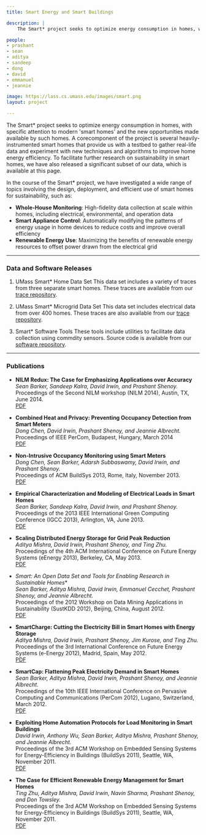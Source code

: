 ```yaml
---
title: Smart Energy and Smart Buildings

description: |
    The Smart* project seeks to optimize energy consumption in homes, with specific attention to modern 'smart homes' and the new opportunities made available by such homes.

people:
- prashant
- sean
- aditya
- sandeep
- dong
- david
- emmanuel
- jeannie

image: https://lass.cs.umass.edu/images/smart.png
layout: project

---
```


The Smart* project seeks to optimize energy consumption in homes, with specific attention to modern 'smart homes' and
the new opportunities made available by such homes. A corecomponent of the project is several heavily-instrumented smart
homes that provide us with a testbed to gather real-life data and experiment with new techniques and algorithms to
improve home energy efficiency. To facilitate further research on sustainability in smart homes, we have also released a
significant subset of our data, which is available at this page.

In the course of the Smart* project, we have investigated a wide range of topics involving the design, deployment, and
efficient use of smart homes for sustainability, such as:

* **Whole-House Monitoring**: High-fidelity data collection at scale within homes, including electrical, environmental, and operation data
* **Smart Appliance Control**: Automatically modifying the patterns of energy usage in home devices to reduce costs and improve overall efficiency
* **Renewable Energy Use**: Maximizing the benefits of renewable energy resources to offset power drawn from the electrical grid

___


### Data and Software Releases
1. UMass Smart* Home Data Set
   This data set includes a variety of traces from three separate smart homes. These traces are available from our [trace repository](http://traces.cs.umass.edu/index.php/Smart/Smart).

2. UMass Smart* Microgrid Data Set
   This data set includes electrical data from over 400 homes. These traces are also available from our [trace repository](http://traces.cs.umass.edu/index.php/Smart/Smart).

3. Smart* Software Tools
   These tools include utilities to facilitate data collection using commdity sensors. Source code is available from our [software repository](http://traces.cs.umass.edu/index.php/Smart/Tools).

___

### Publications

* **NILM Redux: The Case for Emphasizing Applications over Accuracy**  
*Sean Barker, Sandeep Kalra, David Irwin, and Prashant Shenoy.*  
Proceedings of the Second NILM workshop (NILM 2014), Austin, TX, June 2014.  
[PDF](http://lass.cs.umass.edu/papers/pdf/nilm14.pdf)

* **Combined Heat and Privacy: Preventing Occupancy Detection from Smart Meters**  
*Dong Chen, David Irwin, Prashant Shenoy, and Jeannie Albrecht.*  
Proceedings of IEEE PerCom, Budapest, Hungary, March 2014  
[PDF](http://lass.cs.umass.edu/papers/pdf/percom14-privacy.pdf)

* **Non-Intrusive Occupancy Monitoring using Smart Meters**  
*Dong Chen, Sean Barker, Adarsh Subbaswamy, David Irwin, and Prashant Shenoy.*  
Proceedings of ACM BuildSys 2013, Rome, Italy, November 2013.  
[PDF](http://lass.cs.umass.edu/papers/pdf/buildsys13-Dchen.pdf)


* **Empirical Characterization and Modeling of Electrical Loads in Smart Homes**  
*Sean Barker, Sandeep Kalra, David Irwin, and Prashant Shenoy.*  
Proceedings of the 2013 IEEE International Green Computing Conference (IGCC 2013), Arlington, VA, June 2013.  
[PDF](http://lass.cs.umass.edu/papers/pdf/igcc13-model.pdf)

  
* **Scaling Distributed Energy Storage for Grid Peak Reduction**  
*Aditya Mishra, David Irwin, Prashant Shenoy, and Ting Zhu.*  
Proceedings of the 4th ACM International Conference on Future Energy Systems (eEnergy 2013), Berkeley, CA, May 2013.  
[PDF](http://lass.cs.umass.edu/papers/pdf/eEnergy13-peakcharge.pdf)


* **Smart*: An Open Data Set and Tools for Enabling Research in Sustainable Homes**  
*Sean Barker, Aditya Mishra, David Irwin, Emmanuel Cecchet, Prashant Shenoy, and Jeannie Albrecht.*  
  Proceedings of the 2012 Workshop on Data Mining Applications in Sustainability (SustKDD 2012), Beijing, China, August 2012.  
[PDF](http://lass.cs.umass.edu/papers/pdf/sustkdd-smart.pdf)

* **SmartCharge: Cutting the Electricity Bill in Smart Homes with Energy Storage**  
*Aditya Mishra, David Irwin, Prashant Shenoy, Jim Kurose, and Ting Zhu.*  
Proceedings of the 3rd International Conference on Future Energy Systems (e-Energy 2012), Madrid, Spain, May 2012.  
[PDF](http://lass.cs.umass.edu/papers/pdf/smartcharge.pdf)

* **SmartCap: Flattening Peak Electricity Demand in Smart Homes**  
*Sean Barker, Aditya Mishra, David Irwin, Prashant Shenoy, and Jeannie Albrecht.*  
Proceedings of the 10th IEEE International Conference on Pervasive Computing and Communications (PerCom 2012), Lugano, Switzerland, March 2012.    
[PDF](http://lass.cs.umass.edu/papers/pdf/smartcap2012.pdf)

* **Exploiting Home Automation Protocols for Load Monitoring in Smart Buildings**  
*David Irwin, Anthony Wu, Sean Barker, Aditya Mishra, Prashant Shenoy, and Jeannie Albrecht.*  
Proceedings of the 3rd ACM Workshop on Embedded Sensing Systems for Energy-Efficiency in Buildings (BuildSys 2011), Seattle, WA, November 2011.  
[PDF](http://lass.cs.umass.edu/papers/pdf/buildsys11-insteon.pdf)

* **The Case for Efficient Renewable Energy Management for Smart Homes**  
*Ting Zhu, Aditya Mishra, David Irwin, Navin Sharma, Prashant Shenoy, and Don Towsley.*  
Proceedings of the 3rd ACM Workshop on Embedded Sensing Systems for Energy-Efficiency in Buildings (BuildSys 2011), Seattle, WA, November 2011.  
[PDF](http://lass.cs.umass.edu/papers/pdf/buildsys11-battery.pdf)






